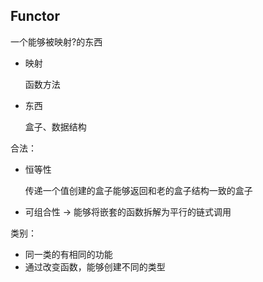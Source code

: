 ## Functor

一个能够被映射?的东西

- 映射

  函数方法

- 东西

  盒子、数据结构

  

合法：

- 恒等性

  传递一个值创建的盒子能够返回和老的盒子结构一致的盒子

- 可组合性 -> 能够将嵌套的函数拆解为平行的链式调用

类别：

- 同一类的有相同的功能
- 通过改变函数，能够创建不同的类型

